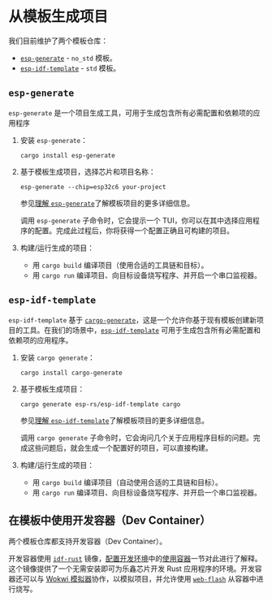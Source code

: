 # 从模板生成项目

我们目前维护了两个模板仓库：
- [`esp-generate`][esp-generate] - `no_std` 模板。
- [`esp-idf-template`][esp-idf-template] - `std` 模板。


## `esp-generate`

`esp-generate` 是一个项目生成工具，可用于生成包含所有必需配置和依赖项的应用程序

1. 安装 `esp-generate`：
    ```shell
    cargo install esp-generate
    ```
2. 基于模板生成项目，选择芯片和项目名称：
    ```shell
    esp-generate --chip=esp32c6 your-project
    ```
    参见[理解 `esp-generate`][understanding-esp-generate]了解模板项目的更多详细信息。

    调用 `esp-generate` 子命令时，它会提示一个 TUI，你可以在其中选择应用程序的配置。完成此过程后，你将获得一个配置正确且可构建的项目。

3. 构建/运行生成的项目：
   - 用 `cargo build` 编译项目（使用合适的工具链和目标）。
   - 用 `cargo run` 编译项目、向目标设备烧写程序、并开启一个串口监视器。

[esp-generate]: https://github.com/esp-rs/esp-generate
[understanding-esp-generate]: ./esp-generate.md

## `esp-idf-template`

`esp-idf-template` 基于 [`cargo-generate`][cargo-generate]，这是一个允许你基于现有模板创建新项目的工具。在我们的场景中，[`esp-idf-template`][esp-idf-template] 可用于生成包含所有必需配置和依赖项的应用程序。

1. 安装 `cargo generate`：
    ```shell
    cargo install cargo-generate
    ```
2. 基于模板生成项目：
    ```shell
    cargo generate esp-rs/esp-idf-template cargo
    ```
    参见[理解 `esp-idf-template`][understanding-esp-idf-template]了解模板项目的更多详细信息。

    调用 `cargo generate` 子命令时，它会询问几个关于应用程序目标的问题。完成这些问题后，就会生成一个配置好的项目，可以直接构建。

3. 构建/运行生成的项目：
   - 用 `cargo build` 编译项目（自动使用合适的工具链和目标）。
   - 用 `cargo run` 编译项目、向目标设备烧写程序、并开启一个串口监视器。

[cargo-generate]: https://github.com/cargo-generate/cargo-generate
[esp-idf-template]: https://github.com/esp-rs/esp-idf-template
[understanding-esp-idf-template]: ./esp-idf-template.md

## 在模板中使用开发容器（Dev Container）

两个模板仓库都支持开发容器（Dev Container）。

开发容器使用 [`idf-rust`][idf-rust] 镜像，[配置开发环境][setting-env]中的[使用容器][using-container]一节对此进行了解释。这个镜像提供了一个无需安装即可为乐鑫芯片开发 Rust 应用程序的环境。开发容器还可以与 [Wokwi 模拟器][wokwi]协作，以模拟项目，并允许使用 [`web-flash`][web-flash] 从容器中进行烧写。

[idf-rust]: https://hub.docker.com/r/espressif/idf-rust/tags
[using-container]: ../../installation/using-containers.md
[wokwi]: https://wokwi.com/
[web-flash]: https://github.com/bjoernQ/esp-web-flash-server
[setting-env]: ../../installation/index.md
